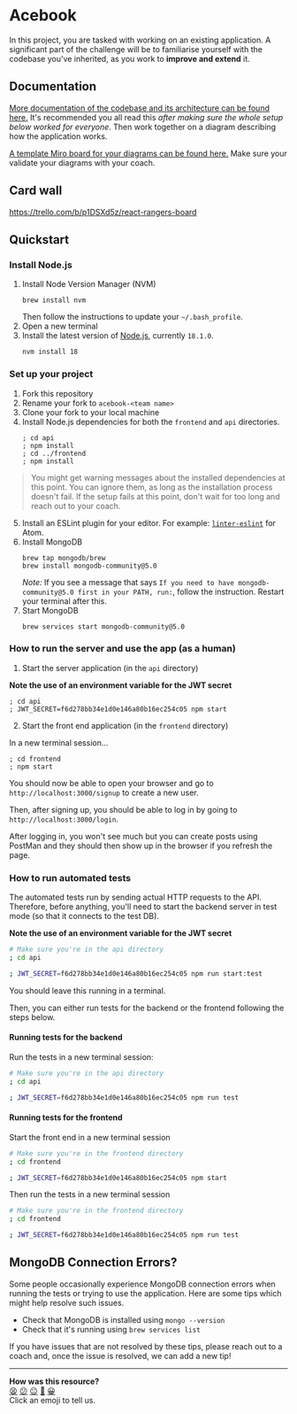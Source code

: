 # Acebook

In this project, you are tasked with working on an existing application. A significant part of the challenge will be to familiarise yourself with the codebase you've inherited, as you work to **improve and extend** it.

## Documentation

[More documentation of the codebase and its architecture can be found here.](./DOCUMENTATION.md) It's recommended you all read this _after making sure the whole setup below worked for everyone_. Then work together on a diagram describing how the application works.

[A template Miro board for your diagrams can be found here.](https://miro.com/app/board/uXjVPqNzFfc=/?share_link_id=360271550320) Make sure your validate your diagrams with your coach.

## Card wall

https://trello.com/b/p1DSXd5z/react-rangers-board

## Quickstart

### Install Node.js

1. Install Node Version Manager (NVM)
   ```
   brew install nvm
   ```
   Then follow the instructions to update your `~/.bash_profile`.
2. Open a new terminal
3. Install the latest version of [Node.js](https://nodejs.org/en/), currently `18.1.0`.
   ```
   nvm install 18
   ```

### Set up your project

1. Fork this repository
2. Rename your fork to `acebook-<team name>`
3. Clone your fork to your local machine
4. Install Node.js dependencies for both the `frontend` and `api` directories.
   ```
   ; cd api
   ; npm install
   ; cd ../frontend
   ; npm install
   ```

> You might get warning messages about the installed dependencies at this point. You can ignore them, as long as the installation process doesn't fail. If the setup fails at this point, don't wait for too long and reach out to your coach.

5. Install an ESLint plugin for your editor. For example: [`linter-eslint`](https://github.com/AtomLinter/linter-eslint) for Atom.
6. Install MongoDB
   ```
   brew tap mongodb/brew
   brew install mongodb-community@5.0
   ```
   *Note:* If you see a message that says `If you need to have mongodb-community@5.0 first in your PATH, run:`, follow the instruction. Restart your terminal after this.
7. Start MongoDB
   ```
   brew services start mongodb-community@5.0
   ```

### How to run the server and use the app (as a human)

1. Start the server application (in the `api` directory)

  **Note the use of an environment variable for the JWT secret**

   ```
   ; cd api
   ; JWT_SECRET=f6d278bb34e1d0e146a80b16ec254c05 npm start
   ```
2. Start the front end application (in the `frontend` directory)

  In a new terminal session...

  ```
  ; cd frontend
  ; npm start
  ```

You should now be able to open your browser and go to `http://localhost:3000/signup` to create a new user.

Then, after signing up, you should be able to log in by going to `http://localhost:3000/login`.

After logging in, you won't see much but you can create posts using PostMan and they should then show up in the browser if you refresh the page.

### How to run automated tests

The automated tests run by sending actual HTTP requests to the API. Therefore, before anything, you'll need to start the backend server in test mode (so that it connects to the test DB).

**Note the use of an environment variable for the JWT secret**

```bash
# Make sure you're in the api directory
; cd api

; JWT_SECRET=f6d278bb34e1d0e146a80b16ec254c05 npm run start:test
```

You should leave this running in a terminal.

Then, you can either run tests for the backend or the frontend following the steps below. 

#### Running tests for the backend

Run the tests in a new terminal session:

```bash
# Make sure you're in the api directory
; cd api

; JWT_SECRET=f6d278bb34e1d0e146a80b16ec254c05 npm run test
```

####  Running tests for the frontend

Start the front end in a new terminal session

```bash
# Make sure you're in the frontend directory
; cd frontend

; JWT_SECRET=f6d278bb34e1d0e146a80b16ec254c05 npm start
```

Then run the tests in a new terminal session

```bash
# Make sure you're in the frontend directory
; cd frontend

; JWT_SECRET=f6d278bb34e1d0e146a80b16ec254c05 npm run test
```

## MongoDB Connection Errors?

Some people occasionally experience MongoDB connection errors when running the tests or trying to use the application. Here are some tips which might help resolve such issues.

- Check that MongoDB is installed using `mongo --version`
- Check that it's running using `brew services list`

If you have issues that are not resolved by these tips, please reach out to a coach and, once the issue is resolved, we can add a new tip!



<!-- BEGIN GENERATED SECTION DO NOT EDIT -->

---

**How was this resource?**  
[😫](https://airtable.com/shrUJ3t7KLMqVRFKR?prefill_Repository=makersacademy%2Facebook-mern-template&prefill_File=README.md&prefill_Sentiment=😫) [😕](https://airtable.com/shrUJ3t7KLMqVRFKR?prefill_Repository=makersacademy%2Facebook-mern-template&prefill_File=README.md&prefill_Sentiment=😕) [😐](https://airtable.com/shrUJ3t7KLMqVRFKR?prefill_Repository=makersacademy%2Facebook-mern-template&prefill_File=README.md&prefill_Sentiment=😐) [🙂](https://airtable.com/shrUJ3t7KLMqVRFKR?prefill_Repository=makersacademy%2Facebook-mern-template&prefill_File=README.md&prefill_Sentiment=🙂) [😀](https://airtable.com/shrUJ3t7KLMqVRFKR?prefill_Repository=makersacademy%2Facebook-mern-template&prefill_File=README.md&prefill_Sentiment=😀)  
Click an emoji to tell us.

<!-- END GENERATED SECTION DO NOT EDIT -->
